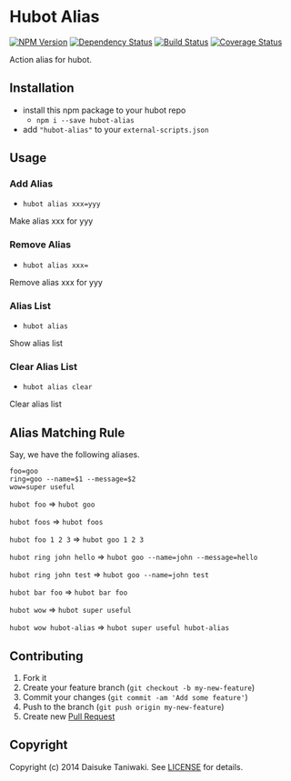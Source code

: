# Hubot Alias

[![NPM Version][npm-image]][npm-link]
[![Dependency Status][deps-image]][deps-link]
[![Build Status][build-image]][build-link]
[![Coverage Status][cov-image]][cov-link]

Action alias for hubot.

## Installation

* install this npm package to your hubot repo
    * `npm i --save hubot-alias`
* add `"hubot-alias"` to your `external-scripts.json`

## Usage

### Add Alias

* `hubot alias xxx=yyy`

Make alias xxx for yyy

### Remove Alias

* `hubot alias xxx=`

Remove alias xxx for yyy

### Alias List

* `hubot alias`

Show alias list

### Clear Alias List

* `hubot alias clear`

Clear alias list

## Alias Matching Rule

Say, we have the following aliases.

```
foo=goo
ring=goo --name=$1 --message=$2
wow=super useful
```

`hubot foo` => `hubot goo`

`hubot foos` => `hubot foos`

`hubot foo 1 2 3` => `hubot goo 1 2 3`

`hubot ring john hello` => `hubot goo --name=john --message=hello`

`hubot ring john test` => `hubot goo --name=john test`

`hubot bar foo` => `hubot bar foo`

`hubot wow` => `hubot super useful`

`hubot wow hubot-alias` => `hubot super useful hubot-alias`

## Contributing

1. Fork it
2. Create your feature branch (`git checkout -b my-new-feature`)
3. Commit your changes (`git commit -am 'Add some feature'`)
4. Push to the branch (`git push origin my-new-feature`)
5. Create new [Pull Request](../../pull/new/master)

## Copyright

Copyright (c) 2014 Daisuke Taniwaki. See [LICENSE](LICENSE) for details.



[npm-image]:   https://badge.fury.io/js/hubot-alias.svg
[npm-link]:    http://badge.fury.io/js/hubot-alias
[build-image]: https://secure.travis-ci.org/dtaniwaki/hubot-alias.png
[build-link]:  http://travis-ci.org/dtaniwaki/hubot-alias
[deps-image]:  https://david-dm.org/dtaniwaki/hubot-alias.svg
[deps-link]:   https://david-dm.org/dtaniwaki/hubot-alias
[cov-image]:   https://coveralls.io/repos/dtaniwaki/hubot-alias/badge.png
[cov-link]:    https://coveralls.io/r/dtaniwaki/hubot-alias
